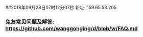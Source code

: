 ##2018年09月28日07时12分07秒 新址: 159.65.53.205
### 兔友常见问题及解答: https://github.com/wanggonging/d/blob/w/FAQ.md
